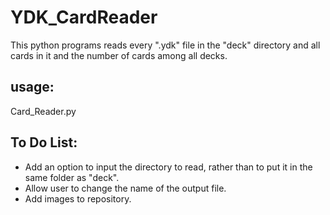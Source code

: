 # YDK_CardReader

This python programs reads every ".ydk" file in the "deck" directory and all cards in it and the number of cards among all decks.

## usage: 
Card_Reader.py

## To Do List:
- Add an option to input the directory to read, rather than to put it in the same folder as "deck".
- Allow user to change the name of the output file.
- Add images to repository.
  
